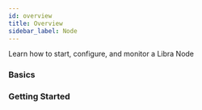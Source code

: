 ```yaml
---
id: overview
title: Overview
sidebar_label: Node
---
```


Learn how to start, configure, and monitor a Libra Node

### Basics

<CardsWrapper>
  <SimpleCard
    icon="img/github.svg"
    iconDark="img/github-dark.svg"
    title="Validators"
    to="/docs/node/nodes#validator-nodes-validators"
  />
  <SimpleCard
    icon="img/github.svg"
    iconDark="img/github-dark.svg"
    title="Validator Components"
    to="docs/node/life-of-a-transaction#validator-component-interactors"
  />
  <SimpleCard
    icon="img/github.svg"
    iconDark="img/github-dark.svg"
    title="Full Nodes"
    to="/docs/node/nodes#full-nodes"
  />
</CardsWrapper>

### Getting Started

<CardsWrapper>
  <SimpleCard
    icon="img/github.svg"
    iconDark="img/github-dark.svg"
    title="Configure Public Full Node"
    to="/docs/node/config-deploy-fn"
  />
</CardsWrapper>
